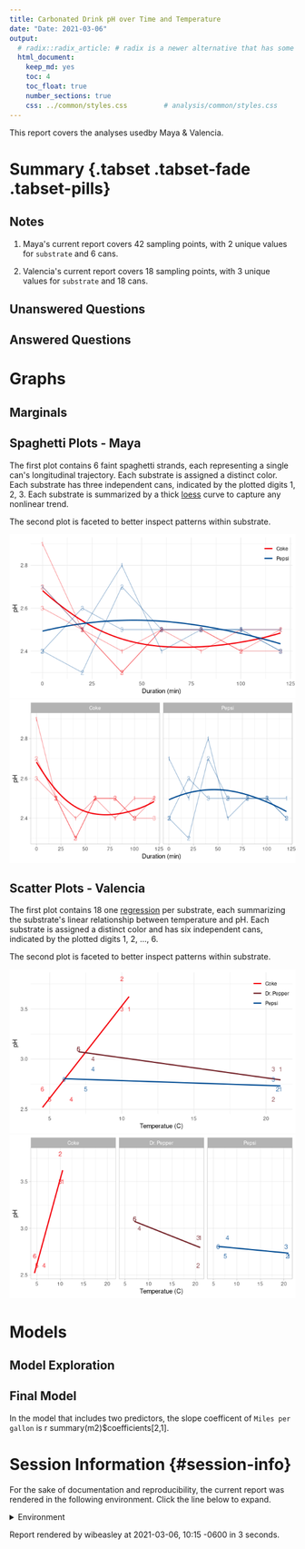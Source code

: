 ```yaml
---
title: Carbonated Drink pH over Time and Temperature
date: "Date: 2021-03-06"
output:
  # radix::radix_article: # radix is a newer alternative that has some advantages over `html_document`.
  html_document:
    keep_md: yes
    toc: 4
    toc_float: true
    number_sections: true
    css: ../common/styles.css         # analysis/common/styles.css
---
```


This report covers the analyses usedby Maya & Valencia.

<!--  Set the working directory to the repository's base directory; this assumes the report is nested inside of two directories.-->


<!-- Set the report-wide options, and point to the external code file. -->


<!-- Load 'sourced' R files.  Suppress the output when loading sources. -->


<!-- Load packages, or at least verify they're available on the local machine.  Suppress the output when loading packages. -->


<!-- Load any global functions and variables declared in the R file.  Suppress the output. -->


<!-- Declare any global functions specific to a Rmd output.  Suppress the output. -->


<!-- Load the datasets.   -->


<!-- Tweak the datasets.   -->


Summary {.tabset .tabset-fade .tabset-pills}
===========================================================================

Notes
---------------------------------------------------------------------------

1. Maya's current report covers 42 sampling points, with 2 unique values for `substrate` and 6 cans.

1. Valencia's current report covers 18 sampling points, with 3 unique values for `substrate` and 18 cans.



Unanswered Questions
---------------------------------------------------------------------------

Answered Questions
---------------------------------------------------------------------------


Graphs
===========================================================================


Marginals
---------------------------------------------------------------------------




Spaghetti Plots - Maya
---------------------------------------------------------------------------
The first plot contains 6 faint spaghetti strands, each representing a single can's longitudinal trajectory.  Each substrate is assigned a distinct color.  Each substrate has three independent cans, indicated by the plotted digits 1, 2, 3.  Each substrate is summarized by a thick [loess](https://en.wikipedia.org/wiki/Local_regression) curve to capture any nonlinear trend.

The second plot is faceted to better inspect patterns within substrate.

![](figure-png/spaghetti-maya-1.png)<!-- -->![](figure-png/spaghetti-maya-2.png)<!-- -->

Scatter Plots - Valencia
---------------------------------------------------------------------------
The first plot contains 18 one [regression](https://en.wikipedia.org/wiki/General_linear_model) per substrate, each summarizing the substrate's linear relationship between temperature and pH.  Each substrate is assigned a distinct color and has six independent cans, indicated by the plotted digits 1, 2, ..., 6.

The second plot is faceted to better inspect patterns within substrate.

![](figure-png/scatter-valencia-1.png)<!-- -->![](figure-png/scatter-valencia-2.png)<!-- -->


Models
===========================================================================

Model Exploration
---------------------------------------------------------------------------



Final Model
---------------------------------------------------------------------------



In the model that includes two predictors, the slope coefficent of `Miles per gallon` is r summary(m2)$coefficients[2,1].


Session Information {#session-info}
===========================================================================

For the sake of documentation and reproducibility, the current report was rendered in the following environment.  Click the line below to expand.

<details>
  <summary>Environment <span class="glyphicon glyphicon-plus-sign"></span></summary>

```
─ Session info ───────────────────────────────────────────────────────────────
 setting  value                       
 version  R version 4.0.3 (2020-10-10)
 os       Ubuntu 20.10                
 system   x86_64, linux-gnu           
 ui       X11                         
 language (EN)                        
 collate  en_US.UTF-8                 
 ctype    en_US.UTF-8                 
 tz       America/Chicago             
 date     2021-03-06                  

─ Packages ───────────────────────────────────────────────────────────────────
 package     * version    date       lib source                       
 assertthat    0.2.1      2019-03-21 [1] CRAN (R 4.0.0)               
 bslib         0.2.4      2021-01-25 [1] CRAN (R 4.0.3)               
 cachem        1.0.4      2021-02-13 [1] CRAN (R 4.0.3)               
 callr         3.5.1      2020-10-13 [1] CRAN (R 4.0.3)               
 cli           2.3.1      2021-02-23 [1] CRAN (R 4.0.3)               
 colorspace    2.0-0      2020-11-11 [1] CRAN (R 4.0.3)               
 crayon        1.4.1      2021-02-08 [1] CRAN (R 4.0.3)               
 DBI           1.1.1      2021-01-15 [1] CRAN (R 4.0.3)               
 debugme       1.1.0      2017-10-22 [1] CRAN (R 4.0.0)               
 desc          1.2.0      2018-05-01 [1] CRAN (R 4.0.0)               
 devtools      2.3.2      2020-09-18 [1] CRAN (R 4.0.2)               
 digest        0.6.27     2020-10-24 [1] CRAN (R 4.0.3)               
 dplyr         1.0.4      2021-02-02 [1] CRAN (R 4.0.3)               
 ellipsis      0.3.1      2020-05-15 [1] CRAN (R 4.0.0)               
 evaluate      0.14       2019-05-28 [1] CRAN (R 4.0.0)               
 fansi         0.4.2      2021-01-15 [1] CRAN (R 4.0.3)               
 farver        2.1.0      2021-02-28 [1] CRAN (R 4.0.3)               
 fastmap       1.1.0      2021-01-25 [1] CRAN (R 4.0.3)               
 fs            1.5.0      2020-07-31 [1] CRAN (R 4.0.2)               
 generics      0.1.0      2020-10-31 [1] CRAN (R 4.0.3)               
 ggplot2     * 3.3.3      2020-12-30 [1] CRAN (R 4.0.3)               
 glue          1.4.2      2020-08-27 [1] CRAN (R 4.0.2)               
 gtable        0.3.0      2019-03-25 [1] CRAN (R 4.0.0)               
 highr         0.8        2019-03-20 [1] CRAN (R 4.0.0)               
 hms           1.0.0      2021-01-13 [1] CRAN (R 4.0.3)               
 htmltools     0.5.1.1    2021-01-22 [1] CRAN (R 4.0.3)               
 import        1.2.0      2020-09-24 [1] CRAN (R 4.0.2)               
 jquerylib     0.1.3      2020-12-17 [1] CRAN (R 4.0.3)               
 jsonlite      1.7.2      2020-12-09 [1] CRAN (R 4.0.3)               
 knitr       * 1.31       2021-01-27 [1] CRAN (R 4.0.3)               
 labeling      0.4.2      2020-10-20 [1] CRAN (R 4.0.3)               
 lattice       0.20-41    2020-04-02 [4] CRAN (R 4.0.0)               
 lifecycle     1.0.0      2021-02-15 [1] CRAN (R 4.0.3)               
 magrittr      2.0.1      2020-11-17 [1] CRAN (R 4.0.3)               
 Matrix        1.2-18     2019-11-27 [4] CRAN (R 4.0.0)               
 memoise       2.0.0      2021-01-26 [1] CRAN (R 4.0.3)               
 mgcv          1.8-33     2020-08-27 [4] CRAN (R 4.0.2)               
 munsell       0.5.0      2018-06-12 [1] CRAN (R 4.0.0)               
 nlme          3.1-152    2021-02-04 [1] CRAN (R 4.0.3)               
 pillar        1.5.0.9000 2021-02-23 [1] Github (r-lib/pillar@dc5916a)
 pkgbuild      1.2.0      2020-12-15 [1] CRAN (R 4.0.3)               
 pkgconfig     2.0.3      2019-09-22 [1] CRAN (R 4.0.0)               
 pkgload       1.2.0      2021-02-23 [1] CRAN (R 4.0.3)               
 prettyunits   1.1.1      2020-01-24 [1] CRAN (R 4.0.0)               
 processx      3.4.5      2020-11-30 [1] CRAN (R 4.0.3)               
 ps            1.6.0      2021-02-28 [1] CRAN (R 4.0.3)               
 purrr         0.3.4      2020-04-17 [1] CRAN (R 4.0.0)               
 R6            2.5.0      2020-10-28 [1] CRAN (R 4.0.3)               
 readr         1.4.0      2020-10-05 [1] CRAN (R 4.0.3)               
 remotes       2.2.0      2020-07-21 [1] CRAN (R 4.0.2)               
 rlang         0.4.10     2020-12-30 [1] CRAN (R 4.0.3)               
 rmarkdown     2.7        2021-02-19 [1] CRAN (R 4.0.3)               
 rprojroot     2.0.2      2020-11-15 [1] CRAN (R 4.0.3)               
 sass          0.3.1      2021-01-24 [1] CRAN (R 4.0.3)               
 scales        1.1.1      2020-05-11 [1] CRAN (R 4.0.0)               
 sessioninfo   1.1.1      2018-11-05 [1] CRAN (R 4.0.0)               
 stringi       1.5.3      2020-09-09 [1] CRAN (R 4.0.2)               
 stringr       1.4.0      2019-02-10 [1] CRAN (R 4.0.0)               
 testthat      3.0.2      2021-02-14 [1] CRAN (R 4.0.3)               
 tibble        3.1.0      2021-02-25 [1] CRAN (R 4.0.3)               
 tidyselect    1.1.0      2020-05-11 [1] CRAN (R 4.0.0)               
 usethis       2.0.1      2021-02-10 [1] CRAN (R 4.0.3)               
 utf8          1.1.4      2018-05-24 [1] CRAN (R 4.0.0)               
 vctrs         0.3.6      2020-12-17 [1] CRAN (R 4.0.3)               
 withr         2.4.1      2021-01-26 [1] CRAN (R 4.0.3)               
 xfun          0.21       2021-02-10 [1] CRAN (R 4.0.3)               
 yaml          2.2.1      2020-02-01 [1] CRAN (R 4.0.0)               

[1] /home/wibeasley/R/x86_64-pc-linux-gnu-library/4.0
[2] /usr/local/lib/R/site-library
[3] /usr/lib/R/site-library
[4] /usr/lib/R/library
```
</details>



Report rendered by wibeasley at 2021-03-06, 10:15 -0600 in 3 seconds.
